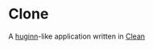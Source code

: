 # Clone
A [huginn][]-like application written in [Clean][]

[Clean]: http://clean.cs.ru.nl
[huginn]: https://github.com/cantino/huginn/
